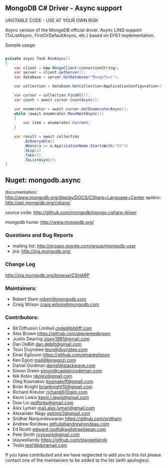 ## MongoDB C# Driver - Async support

UNSTABLE CODE - USE AT YOUR OWN RISK

Async version of the MongoDB official driver. Async LINQ support (ToListAsync, FirstOrDefaultAsync, etc.) based on EF6.1 implementation.

Sample usage:
```csharp

private async Task RunAsync()
{
    var client = new MongoClient(connectionString);
    var server = client.GetServer();
    var database = server.GetDatabase("MongoTest");

    var collection = database.GetCollection<ApplicationConfiguration>("ApplicationConfigurations");

    var cursor = collection.FindAll();
    var count = await cursor.CountAsync();

    var enumerator = await cursor.GetEnumeratorAsync();
    while (await enumerator.MoveNextAsync())
    {
        var item = enumerator.Current;
    }

    var result = await collection
        .AsQueryable()                
        .Where(a => a.ApplicationName.StartsWith("Ch"))
        .Skip(2)
        .Take(5)
        .ToListAsync();            
}
```

Nuget: mongodb.async
---------------------------------------------

documentation: http://www.mongodb.org/display/DOCS/CSharp+Language+Center
apidoc: http://api.mongodb.org/csharp/

source code: http://github.com/mongodb/mongo-csharp-driver

mongodb home: http://www.mongodb.org/

### Questions and Bug Reports

 * mailing list: http://groups.google.com/group/mongodb-user
 * jira: http://jira.mongodb.org/

### Change Log

http://jira.mongodb.org/browse/CSHARP

### Maintainers:
* Robert Stam               robert@mongodb.com
* Craig Wilson              craig.wilson@mongodb.com

### Contributors:
* Bit Diffusion Limited     code@bitdiff.com
* Alex Brown                https://github.com/alexjamesbrown
* Justin Dearing            zippy1981@gmail.com
* Dan DeBilt                dan.debilt@gmail.com
* Teun Duynstee             teun@duynstee.com
* Einar Egilsson            https://github.com/einaregilsson
* Ken Egozi                 mail@kenegozi.com
* Daniel Goldman            daniel@stackwave.com
* Simon Green               simon@captaincodeman.com
* Nik Kolev                 nkolev@gmail.com
* Oleg Kosmakov             kosmakoff@gmail.com
* Brian Knight              brianknight10@gmail.com  
* Richard Kreuter           richard@10gen.com
* Kevin Lewis               kevin.l.lewis@gmail.com
* Dow Liu                   redforks@gmail.com
* Alex Lyman                mail.alex.lyman@gmail.com
* Alexander Nagy            optimiz3@gmail.com
* Sridhar Nanjundeswaran    https://github.com/sridharn
* Andrew Rondeau            github@andrewrondeau.com
* Ed Rooth                  edward.rooth@wallstreetjapan.com
* Pete Smith                roysvork@gmail.com
* staywellandy              https://github.com/staywellandy
* Testo                     test1@doramail.com   

If you have contributed and we have neglected to add you to this list please contact one of the maintainers to be added to the list (with apologies).
